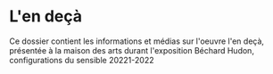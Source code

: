 # L'en deçà

Ce dossier contient  les informations et médias sur l'oeuvre l'en deçà, présentée à la maison des arts durant l'exposition Béchard Hudon, configurations du sensible 20221-2022
